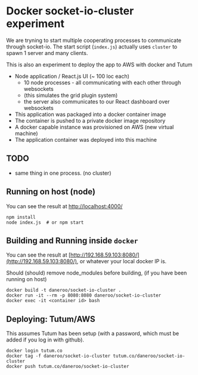 # Docker socket-io-cluster experiment

We are tryning to start multiple cooperating processes to communicate through socket-io.
The start script (`index.js`) actually uses `cluster` to spawn 1 server and many clients.

This is also an experiment to deploy the app to AWS with docker and Tutum

* Node application / React.js UI (~ 100 loc each)
  * 10 node processes - all communicating with each other through websockets
  * (this simulates the grid plugin system)
  * the server also communicates to our React dashboard over websockets
* This application was packaged into a docker container image
* The container is pushed to a private docker image repository
* A docker capable instance was provisioned on AWS (new virtual machine)
* The application container was deployed into this machine

## TODO

* same thing in one process. (no cluster)

## Running on host (node)
You can see the result at [http://localhost:4000/](http://localhost:4000/)

    npm install
    node index.js  # or npm start

## Building and Running inside `docker`
You can see the result at [http://192.168.59.103:8080/](http://192.168.59.103:8080/), or whatever your local docker IP is.

Should (should) remove node_modules before building, (if you have been running on host)

  	docker build -t daneroo/socket-io-cluster .
  	docker run -it --rm -p 8080:8080 daneroo/socket-io-cluster
  	docker exec -it <container id> bash

## Deploying: Tutum/AWS
This assumes Tutum has been setup (with a password, which must be added if you log in with github).

    docker login tutum.co
    docker tag -f daneroo/socket-io-cluster tutum.co/daneroo/socket-io-cluster 
    docker push tutum.co/daneroo/socket-io-cluster
